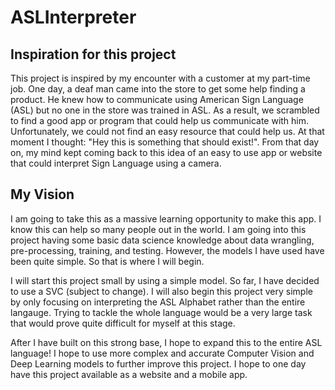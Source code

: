 # ASLInterpreter

## Inspiration for this project
This project is inspired by my encounter with a customer at my part-time job. One day, a deaf man came into the store to get some help finding a product. He knew how to communicate using American Sign Language (ASL) but no one in the store was trained in ASL. As a result, we scrambled to find a good app or program that could help us communicate with him. Unfortunately, we could not find an easy resource that could help us. At that moment I thought: "Hey this is something that should exist!". From that day on, my mind kept coming back to this idea of an easy to use app or website that could interpret Sign Language using a camera.

## My Vision
I am going to take this as a massive learning opportunity to make this app. I know this can help so many people out in the world. I am going into this project having some basic data science knowledge about data wrangling, pre-processing, training, and testing. However, the models I have used have been quite simple. So that is where I will begin.

I will start this project small by using a simple model. So far, I have decided to use a SVC (subject to change). I will also begin this project very simple by only focusing on interpreting the ASL Alphabet rather than the entire langauge. Trying to tackle the whole language would be a very large task that would prove quite difficult for myself at this stage.

After I have built on this strong base, I hope to expand this to the entire ASL language! I hope to use more complex and accurate Computer Vision and Deep Learning models to further improve this project. I hope to one day have this project available as a website and a mobile app.
